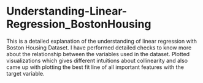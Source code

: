 # Understanding-Linear-Regression_BostonHousing
This is a detailed explanation of the understanding of linear regression with Boston Housing Dataset. I have performed detailed checks to know more about the relationship between the variables used in the dataset. Plotted visualizations which gives different intuitions about collinearity and also came up with plotting the best fit line of all important features with the target variable. 
